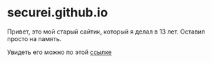# securei.github.io

Привет, это мой старый сайтик, который я делал в 13 лет. Оставил просто на память.


Увидеть его можно по этой [ссылке](https://ssch1337.github.io/securei.github.io/ "Ссылка на сайт")